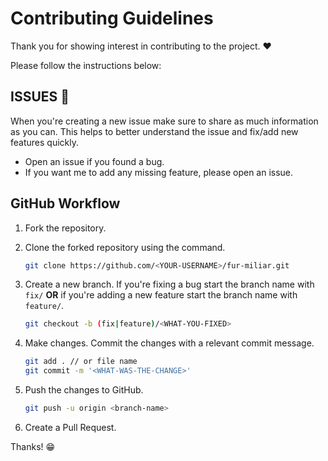 # Contributing Guidelines

Thank you for showing interest in contributing to the project. ♥️

Please follow the instructions below:

## ISSUES 🐛

When you're creating a new issue make sure to share as much information as you can. This helps to better understand the issue and fix/add new features quickly.

- Open an issue if you found a bug.
- If you want me to add any missing feature, please open an issue.

## GitHub Workflow

1. Fork the repository.
2. Clone the forked repository using the command.

   ```bash
   git clone https://github.com/<YOUR-USERNAME>/fur-miliar.git
   ```

3. Create a new branch. If you're fixing a bug start the branch name with `fix/` **OR** if you're adding a new feature start the branch name with `feature/`.

   ```bash
   git checkout -b (fix|feature)/<WHAT-YOU-FIXED>
   ```

4. Make changes. Commit the changes with a relevant commit message.

   ```bash
   git add . // or file name
   git commit -m '<WHAT-WAS-THE-CHANGE>'
   ```

5. Push the changes to GitHub.

   ```bash
   git push -u origin <branch-name>
   ```

6. Create a Pull Request.

Thanks! 😁
